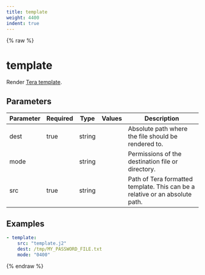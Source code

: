 ```yaml
---
title: template
weight: 4400
indent: true
---
```


{% raw %}
# template

Render [Tera template](https://tera.netlify.app/docs/#templates).


## Parameters

| Parameter | Required | Type   | Values | Description                                                                  |
|-----------|----------|--------|--------|------------------------------------------------------------------------------|
| dest      | true     | string |        | Absolute path where the file should be rendered to.                          |
| mode      |          | string |        | Permissions of the destination file or directory.                            |
| src       | true     | string |        | Path of Tera formatted template. This can be a relative or an absolute path. |

## Examples

```yaml
- template:
    src: "template.j2"
    dest: /tmp/MY_PASSWORD_FILE.txt
    mode: "0400"
```

{% endraw %}